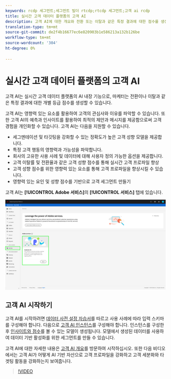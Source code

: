 ```yaml
---
keywords: rcdp 세그먼트;세그먼트 빌더 rtcdp;rtcdp 세그먼트;고객 ai rcdp
title: 실시간 고객 데이터 플랫폼의 고객 AI
description: 고객 AI에 대한 개요와 전환 또는 이탈과 같은 특정 결과에 대한 점수를 생성하는 데 도움이 되는 방법을 소개합니다.
translation-type: tm+mt
source-git-commit: de2f4b16677ec6e820903b1e586213a132b126be
workflow-type: tm+mt
source-wordcount: '304'
ht-degree: 0%

---
```



# 실시간 고객 데이터 플랫폼의 고객 AI

고객 AI는 실시간 고객 데이터 플랫폼의 AI 내장 기능으로, 마케터는 전환이나 이탈과 같은 특정 결과에 대한 개별 등급 점수를 생성할 수 있습니다.

고객 AI는 영향력 있는 요소를 활용하여 고객의 관심사와 이유를 파악할 수 있습니다. 또한 고객 AI의 예측과 인사이트를 활용하여 최적의 제안과 메시지를 제공함으로써 고객 경험을 개인화할 수 있습니다. 고객 AI는 다음을 지원할 수 있습니다.

* 세그멘테이션 및 타깃팅을 강화할 수 있는 정확도가 높은 고객 성향 모델을 제공합니다.
* 특정 고객 행동의 영향력과 가능성을 파악합니다.
* 회사의 고유한 사용 사례 및 데이터에 대해 사용자 정의 가능한 옵션을 제공합니다.
* 고객 이탈률 및 전환율과 같은 고객 성향 점수를 통해 실시간 고객 프로파일 향상
* 고객 성향 점수를 위한 영향력 있는 요소를 통해 고객 프로파일을 향상시킬 수 있습니다.
* 영향력 있는 요인 및 성향 점수를 기반으로 고객 세그먼트 만들기

고객 AI는 **[!UICONTROL Adobe 서비스]**&#x200B;의 **[!UICONTROL 서비스]** 탭에 있습니다.

![고객 AI 위치](../assets/overview/rtcdp-customer-ai.png)

## 고객 AI 시작하기

고객 AI를 시작하려면 [데이터 사전 설정 자습서](../../intelligent-services/data-preparation.md)를 따르고 사용 사례에 따라 입력 스키마를 구성해야 합니다. 다음으로 [고객 AI 인스턴스](../../intelligent-services/customer-ai/user-guide/configure.md)를 구성해야 합니다. 인스턴스를 구성한 후 [인사이트와 점수](../../intelligent-services/customer-ai/user-guide/discover-insights.md)를 볼 수 있는 모델이 생성됩니다. 모델에서 생성된 데이터를 사용하여 데이터 기반 활성화를 위한 세그먼트를 만들 수 있습니다.

고객 AI에 대한 자세한 내용은 [고객 AI 개요](../../intelligent-services/customer-ai/overview.md)를 방문하여 시작하십시오. 또한 다음 비디오에서는 고객 AI가 어떻게 AI 기반 자산으로 고객 프로파일을 강화하고 고객 세분화와 타겟팅 활동을 강화하는지 보여줍니다.

>[!VIDEO](https://video.tv.adobe.com/v/40374/?quality=12&learn=on)